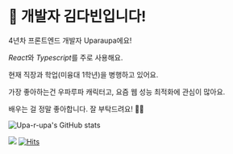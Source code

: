 # 🐣 개발자 김다빈입니다!

4년차 프론트엔드 개발자 Uparaupa에요!

*React*와 *Typescript*를 주로 사용해요.

현재 직장과 학업(미융대 1학년)을 병행하고 있어요.

가장 좋아하는건 우파루파 캐릭터고, 요즘 웹 성능 최적화에 관심이 많아요. 

배우는 걸 정말 좋아합니다. 잘 부탁드려요! 🤾‍♂️


![Upa-r-upa's GitHub stats](https://github-readme-stats.vercel.app/api?username=upa-r-upa&show_icons=true&theme=radical)

<a href="https://kimdabin.tistory.com" target="_blank"><img src="https://img.shields.io/badge/Tistory-색코드?style=flat-square&logo=이미지 이름&logoColor=white"/></a>
[![Hits](https://hits.seeyoufarm.com/api/count/incr/badge.svg?url=https%3A%2F%2Fgithub.com%2Fupa-r-upa%2Fhit-counter&count_bg=%23233516&title_bg=%23D733BD&icon=&icon_color=%23E7E7E7&title=hits&edge_flat=false)](https://hits.seeyoufarm.com)
